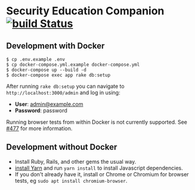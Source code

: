 # Security Education Companion [![build Status](https://travis-ci.org/EFForg/sec.svg?branch=master)](https://travis-ci.org/EFForg/sec)

## Development with Docker

    $ cp .env.example .env
    $ cp docker-compose.yml.example docker-compose.yml
    $ docker-compose up --build -d
    $ docker-compose exec app rake db:setup

After running `rake db:setup` you can navigate to `http://localhost:3000/admin` and log in using:

- **User**: admin@example.com
- **Password**: password

Running browser tests from within Docker is not currently supported. See [#477](https://github.com/EFForg/sec/pull/447) for more information.

## Development without Docker

* Install Ruby, Rails, and other gems the usual way.
* [install Yarn](https://yarnpkg.com/lang/en/docs/install/) and run `yarn install` to install Javascript dependencies.
* If you don't already have it, install or Chrome or Chromium for browser tests, eg `sudo apt install chromium-browser`.
